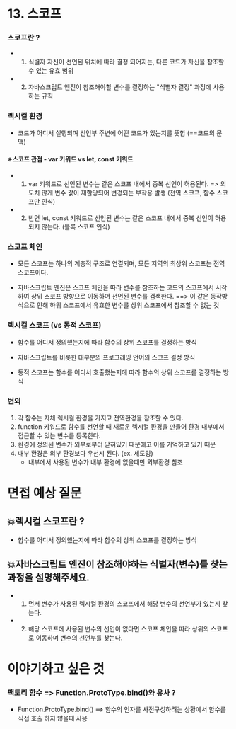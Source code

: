 # 13. 스코프

### 스코프란 ?

- 1.  식별자 자신이 선언된 위치에 따라 결정 되어지는, 다른 코드가 자신을 참조할 수 있는 유효 범위
- 2.  자바스크립트 엔진이 참조해야할 변수를 결정하는 "식별자 결정" 과정에 사용하는 규칙

### 렉시컬 환경

- 코드가 어디서 실행되며 선언부 주변에 어떤 코드가 있는지를 뜻함 (==코드의 문맥)

#### ※스코프 관점 - var 키워드 vs let, const 키워드

- 1. var 키워드로 선언된 변수는 같은 스코프 내에서 중복 선언이 허용된다. => 의도치 않게 변수 값이 재할당되어 변경되는 부작용 발생 (전역 스코프, 함수 스코프만 인식)
- 2. 반면 let, const 키워드로 선언된 변수는 같은 스코프 내에서 중복 선언이 허용되지 않는다. (블록 스코프 인식)

### 스코프 체인

- 모든 스코프는 하나의 계층적 구조로 연결되며, 모든 지역의 최상위 스코프는 전역 스코프이다.

- 자바스크립트 엔진은 스코프 체인을 따라 변수를 참조하는 코드의 스코프에서 시작하여 상위 스코프 방향으로 이동하며 선언된 변수를 검색한다.
  ==> 이 같은 동작방식으로 인해 하위 스코프에서 유효한 변수를 상위 스코프에서 참조할 수 없는 것

### 렉시컬 스코프 (vs 동적 스코프)

- 함수를 어디서 정의했는지에 따라 함수의 상위 스코프를 결정하는 방식
- 자바스크립트를 비롯한 대부분의 프로그래밍 언어의 스코프 결정 방식

- 동적 스코프는 함수를 어디서 호출했는지에 따라 함수의 상위 스코프를 결정하는 방식

### 번외

1. 각 함수는 자체 렉시컬 환경을 가지고 전역환경을 참조할 수 있다.
2. function 키워드로 함수를 선언할 때 새로운 렉시컬 환경을 만들어 환경 내부에서 접근할 수 있는 변수를 등록한다.
3. 환경에 정의된 변수가 외부로부터 닫혀있기 때문에고 이를 기억하고 있기 때문
4. 내부 환경은 외부 환경보다 우선시 된다. (ex. 셰도잉)
   - 내부에서 사용된 변수가 내부 환경에 없을때만 외부환경 참조

# 면접 예상 질문

## 💥렉시컬 스코프란 ?

- 함수를 어디서 정의했는지에 따라 함수의 상위 스코프를 결정하는 방식

## 💥자바스크립트 엔진이 참조해야하는 식별자(변수)를 찾는 과정을 설명해주세요.

- 1. 먼저 변수가 사용된 렉시컬 환경의 스코프에서 해당 변수의 선언부가 있는지 찾는다.
- 2. 해당 스코프에 사용된 변수의 선언이 없다면 스코프 체인을 따라 상위의 스코프로 이동하며 변수의 선언부를 찾는다.

# 이야기하고 싶은 것

### 팩토리 함수 => Function.ProtoType.bind()와 유사 ?

- Function.ProtoType.bind() ==> 함수의 인자를 사전구성하려는 상황에서 함수를 직접 호출 하지 않을때 사용
